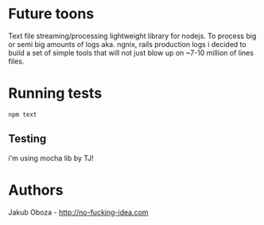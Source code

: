 # Future toons

Text file streaming/processing lightweight library for nodejs.
To process big or semi big amounts of logs aka. ngnix, rails production logs
i decided to build a set of simple tools that will not just blow up on ~7-10 million of lines files.

# Running tests

    npm text

## Testing
i'm using mocha lib by TJ!

# Authors
Jakub Oboza - http://no-fucking-idea.com
